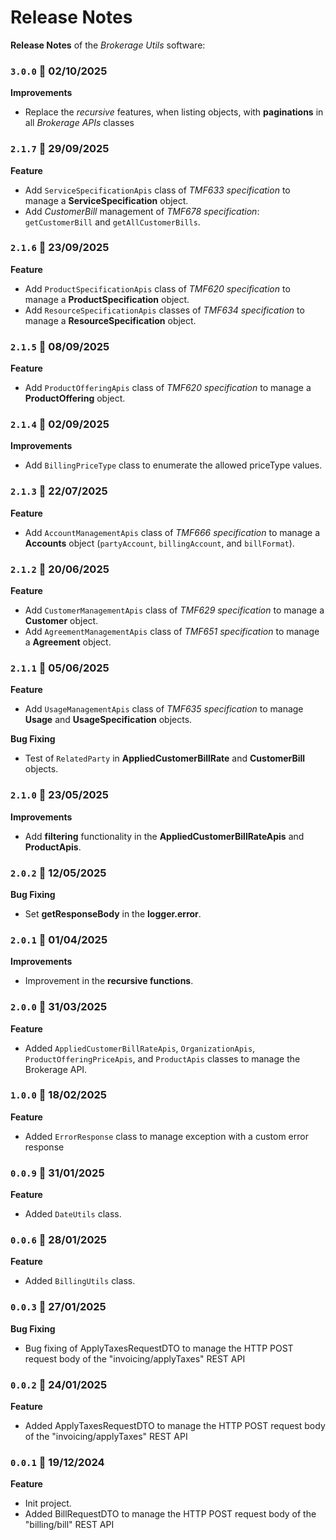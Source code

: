 # Release Notes

**Release Notes** of the *Brokerage Utils* software:

### <code>3.0.0</code> :calendar: 02/10/2025
**Improvements**
* Replace the *recursive* features, when listing objects, with **paginations** in all *Brokerage APIs* classes


### <code>2.1.7</code> :calendar: 29/09/2025
**Feature**
* Add `ServiceSpecificationApis` class of *TMF633 specification* to manage a **ServiceSpecification** object.
* Add *CustomerBill* management of *TMF678 specification*: `getCustomerBill` and `getAllCustomerBills`.


### <code>2.1.6</code> :calendar: 23/09/2025
**Feature**
* Add `ProductSpecificationApis` class of *TMF620 specification* to manage a **ProductSpecification** object.
* Add `ResourceSpecificationApis` classes of *TMF634 specification* to manage a **ResourceSpecification** object.


### <code>2.1.5</code> :calendar: 08/09/2025
**Feature**
* Add `ProductOfferingApis` class of *TMF620 specification* to manage a **ProductOffering** object.

### <code>2.1.4</code> :calendar: 02/09/2025
**Improvements**
* Add `BillingPriceType` class to enumerate the allowed priceType values.

### <code>2.1.3</code> :calendar: 22/07/2025
**Feature**
* Add `AccountManagementApis` class of *TMF666 specification* to manage a **Accounts** object (`partyAccount`, `billingAccount`, and `billFormat`).


### <code>2.1.2</code> :calendar: 20/06/2025
**Feature**
* Add `CustomerManagementApis` class of *TMF629 specification* to manage a **Customer** object.
* Add `AgreementManagementApis` class of *TMF651 specification* to manage a **Agreement** object.


### <code>2.1.1</code> :calendar: 05/06/2025
**Feature**
* Add `UsageManagementApis` class of *TMF635 specification* to manage **Usage** and **UsageSpecification** objects.

**Bug Fixing**
* Test of `RelatedParty` in **AppliedCustomerBillRate** and **CustomerBill** objects.


### <code>2.1.0</code> :calendar: 23/05/2025
**Improvements**
* Add **filtering** functionality in the **AppliedCustomerBillRateApis** and **ProductApis**.


### <code>2.0.2</code> :calendar: 12/05/2025
**Bug Fixing**
* Set **getResponseBody** in the **logger.error**.


### <code>2.0.1</code> :calendar: 01/04/2025
**Improvements**
* Improvement in the **recursive functions**.


### <code>2.0.0</code> :calendar: 31/03/2025
**Feature**
* Added `AppliedCustomerBillRateApis`, `OrganizationApis`, `ProductOfferingPriceApis`, and `ProductApis` classes to manage the Brokerage API.

### <code>1.0.0</code> :calendar: 18/02/2025
**Feature**
* Added `ErrorResponse` class to manage exception with a custom error response

### <code>0.0.9</code> :calendar: 31/01/2025
**Feature**
* Added `DateUtils` class.


### <code>0.0.6</code> :calendar: 28/01/2025
**Feature**
* Added `BillingUtils` class.

### <code>0.0.3</code> :calendar: 27/01/2025
**Bug Fixing**
* Bug fixing of ApplyTaxesRequestDTO to manage the HTTP POST request body of the "invoicing/applyTaxes" REST API


### <code>0.0.2</code> :calendar: 24/01/2025
**Feature**
* Added ApplyTaxesRequestDTO to manage the HTTP POST request body of the "invoicing/applyTaxes" REST API


### <code>0.0.1</code> :calendar: 19/12/2024
**Feature**
* Init project.
* Added BillRequestDTO to manage the HTTP POST request body of the "billing/bill" REST API

